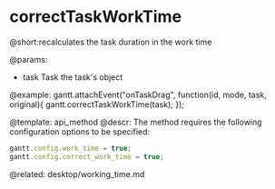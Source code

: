 correctTaskWorkTime
=============

@short:recalculates the task duration in the work time
	

@params:
- task	Task	the task's object


@example:
gantt.attachEvent("onTaskDrag", function(id, mode, task, original){
    gantt.correctTaskWorkTime(task);
});
            
@template:	api_method
@descr:
The method requires the following configuration options to be specified:

~~~js
gantt.config.work_time = true;
gantt.config.correct_work_time = true;
~~~

@related:
desktop/working_time.md

